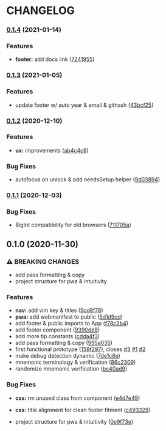 # CHANGELOG

### [0.1.4](https://github.com/SrsSec/SrsPass-pwa/compare/v0.1.3...v0.1.4) (2021-01-14)


### Features

* **footer:** add docs link ([7241955](https://github.com/SrsSec/SrsPass-pwa/commit/724195508de110f383635eb36462ff70c9b23095))

### [0.1.3](https://github.com/SrsSec/SrsPass-pwa/compare/v0.1.2...v0.1.3) (2021-01-05)


### Features

* update footer w/ auto year & email & githash ([43bcf25](https://github.com/SrsSec/SrsPass-pwa/commit/43bcf2534ac9d50c3e4e9488d5fa271f6b2074f7))

### [0.1.2](https://github.com/SrsSec/SrsPass-pwa/compare/v0.1.1...v0.1.2) (2020-12-10)


### Features

* **ux:** improvements ([ab4c4c6](https://github.com/SrsSec/SrsPass-pwa/commit/ab4c4c686a651a8579656252781c7d59f42e9ac1))


### Bug Fixes

* autofocus on unlock & add needsSetup helper ([9d03894](https://github.com/SrsSec/SrsPass-pwa/commit/9d03894f221deee69cc50ab3c893dc0d92177215))

### [0.1.1](https://github.com/SrsSec/SrsPass-pwa/compare/v0.1.0...v0.1.1) (2020-12-03)


### Bug Fixes

* BigInt compatibility for old browsers ([711705a](https://github.com/SrsSec/SrsPass-pwa/commit/711705a0e539ce24da5e42bd026e3fd79c9ea750))

## 0.1.0 (2020-11-30)


### ⚠ BREAKING CHANGES

* add pass formatting & copy
* project structure for pwa & intuitivity

### Features

* **nav:** add vim key & titles ([5cd8f78](https://github.com/SrsSec/SrsPass-pwa/commit/5cd8f787314ad0eb6409a497804be4b00537f4db))
* **pwa:** add webmanifest to public ([5d1d9cd](https://github.com/SrsSec/SrsPass-pwa/commit/5d1d9cd10de956ae9b24bccb5c994701d746757e))
* add footer & public imports to App ([f78c2b4](https://github.com/SrsSec/SrsPass-pwa/commit/f78c2b4849637e8fce5cde5dcbdc2114b6f85aad))
* add footer component ([9390dd8](https://github.com/SrsSec/SrsPass-pwa/commit/9390dd8fcaafcacb785c48c91344d9df726a960e))
* add more tip constants ([cdda4f3](https://github.com/SrsSec/SrsPass-pwa/commit/cdda4f35ddab65659597358d2e13a254a6cc8a1e))
* add pass formatting & copy ([995a035](https://github.com/SrsSec/SrsPass-pwa/commit/995a035cc1d09cee41ea8ff947e37935e5ca9262))
* first functional prototype ([159f297](https://github.com/SrsSec/SrsPass-pwa/commit/159f297b8b0cf8e48cbc74126f0f7aa94426306b)), closes [#3](https://github.com/SrsSec/SrsPass-pwa/issues/3) [#1](https://github.com/SrsSec/SrsPass-pwa/issues/1) [#2](https://github.com/SrsSec/SrsPass-pwa/issues/2)
* make debug detection dynamic ([7de1c8e](https://github.com/SrsSec/SrsPass-pwa/commit/7de1c8e65d6866735d453b0fa8457d595fa30db3))
* mnemonic terminology & verification ([86c2309](https://github.com/SrsSec/SrsPass-pwa/commit/86c2309c7025179e790ad15961746abf69228a67))
* randomize mnemonic verification ([bc40ad9](https://github.com/SrsSec/SrsPass-pwa/commit/bc40ad9884a065594640f74ae2d5958ccfeec2c5))


### Bug Fixes

* **css:** rm unused class from component ([e4d7e49](https://github.com/SrsSec/SrsPass-pwa/commit/e4d7e4971e347cff463eb03825499dd23f013f1b))
* **css:** title alignment for clean footer fitment ([c493328](https://github.com/SrsSec/SrsPass-pwa/commit/c493328b114116a3847d69d6837edec113d69f9c))


* project structure for pwa & intuitivity ([0e9f73e](https://github.com/SrsSec/SrsPass-pwa/commit/0e9f73e39d89d8268469bb3a3f7cf68a428a4ded))
